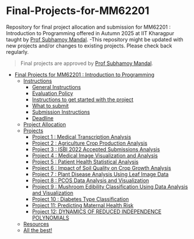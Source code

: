 # Final-Projects-for-MM62201
 Repository for final project allocation and submission for MM62201 : Introduction to Programming offered in Autumn 2025 at IIT Kharagpur taught by [Prof Subhamoy Mandal](https://sites.google.com/site/smandalbiomed/home).
-This repository might be updated with new projects and/or changes to existing projects. Please check back regularly.

> Final projects are approved by [Prof Subhamoy Mandal](https://sites.google.com/site/smandalbiomed/home).
- [Final Projects for MM62201 : Introduction to Programming](#final-projects-for-MM62201--Introduction-to-programming)
  - [Instructions](#instructions)
    - [General Instructions](#general-instructions)
    - [Evaluation Policy](#evaluation-policy)
    - [Instructions to get started with the project](#instructions-to-get-started-with-the-project)
    - [What to submit](#what-to-submit)
    - [Submission Instructions](#submission-instructions)
    - [Deadline](#deadline)
  - [Project Allocation](#project-allocation)
  - [Projects](#projects)
    - [Project 1 : Medical Transcription Analysis](#project-1--medical-transcription-analysis)
    - [Project 2 : Agriculture Crop Production Analysis](#project-2--agriculture-crop-production-analysis)
    - [Project 3 : ISBI 2022 Accepted Submissions Analysis](#project-3--isbi-2022-accepted-submissions-analysis)
    - [Project 4 : Medical Image Visualization and Analysis](#project-4--medical-image-visualization-and-analysis)
    - [Project 5 : Patient Health Statistical Analysis](#project-5--patient-health-statistical-analysis)
    - [Project 6 : Impact of Soil Quality on Crop Growth Analysis](#project-6--impact-of-soil-quality-on-crop-growth-analysis)
    - [Project 7 : Plant Disease Analysis Using Leaf Image Data](#project-7--plant-disease-analysis-using-leaf-image-data)
    - [Project 8 : PCOS Data Analysis and Visualization](#project-8--PCOS-data-analysis-and-visualization)
    - [Project 9 : Mushroom Edibility Classification Using Data Analysis and Visualization](#project-9--mushroom-edibility-classification-using-data-analysis-and-visualization)
    - [Project 10 : Diabetes Type Classification](#project-10--diabetes-type-classification)
    - [Project 11: Predicting Maternal Health Risk](#project-11--predicting-maternal-health-risk)
    - [Project 12: DYNAMICS OF REDUCED INDEPENDENCE POLYNOMIALS](#project-12--DYNAMICS-OF-REDUCED-INDEPENDENCE-POLYNOMIALS)
  - [Resources](#resources)
  - [All the best!](#all-the-best)

